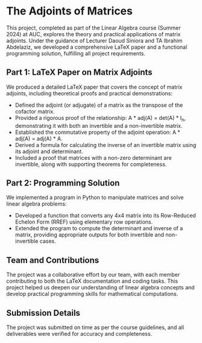 <h1>The Adjoints of Matrices</h1>
<p>This project, completed as part of the Linear Algebra course (Summer 2024) at AUC, explores the theory and practical applications of matrix adjoints. Under the guidance of Lecturer Daoud Siniora and TA Ibrahim Abdelaziz, we developed a comprehensive LaTeX paper and a functional programming solution, fulfilling all project requirements.</p>
    <h2>Part 1: LaTeX Paper on Matrix Adjoints</h2>
    <p>We produced a detailed LaTeX paper that covers the concept of matrix adjoints, including theoretical proofs and practical demonstrations:</p>
    <ul>
        <li>Defined the adjoint (or adjugate) of a matrix as the transpose of the cofactor matrix.</li>
        <li>Provided a rigorous proof of the relationship: A * adj(A) = det(A) * I<sub>n</sub>, demonstrating it with both an invertible and a non-invertible matrix.</li>
        <li>Established the commutative property of the adjoint operation: A * adj(A) = adj(A) * A.</li>
        <li>Derived a formula for calculating the inverse of an invertible matrix using its adjoint and determinant.</li>
        <li>Included a proof that matrices with a non-zero determinant are invertible, along with supporting theorems for completeness.</li>
    </ul>
    <h2>Part 2: Programming Solution</h2>
    <p>We implemented a program in Python to manipulate matrices and solve linear algebra problems:</p>
    <ul>
        <li>Developed a function that converts any 4x4 matrix into its Row-Reduced Echelon Form (RREF) using elementary row operations.</li>
        <li>Extended the program to compute the determinant and inverse of a matrix, providing appropriate outputs for both invertible and non-invertible cases.</li>
    </ul>
    <h2>Team and Contributions</h2>
    <p>The project was a collaborative effort by our team, with each member contributing to both the LaTeX documentation and coding tasks. This project helped us deepen our understanding of linear algebra concepts and develop practical programming skills for mathematical computations.</p>
    <h2>Submission Details</h2>
    <p>The project was submitted on time as per the course guidelines, and all deliverables were verified for accuracy and completeness.</p>
